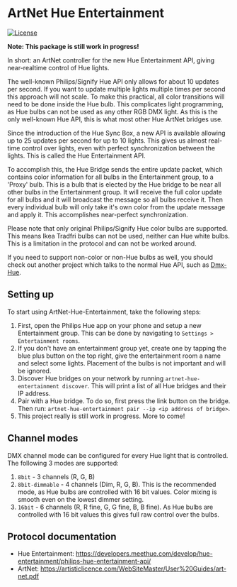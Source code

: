 # ArtNet Hue Entertainment

[![License](https://img.shields.io/badge/license-MIT-blue.svg)](LICENSE.txt)

__Note: This package is still work in progress!__

In short: an ArtNet controller for the new Hue Entertainment API,
giving near-realtime control of Hue lights.

The well-known Philips/Signify Hue API only allows for about 10 updates per second.
If you want to update multiple lights multiple times per second this approach will not scale.
To make this practical, all color transitions will need to be done inside the Hue bulb.
This complicates light programming, as Hue bulbs can not be used as any other RGB DMX light.
As this is the only well-known Hue API, this is what most other Hue ArtNet bridges use.

Since the introduction of the Hue Sync Box, a new API is available allowing up to
25 updates per second for up to 10 lights. This gives us almost real-time control over
lights, even with perfect synchronization between the lights.
This is called the Hue Entertainment API.

To accomplish this, the Hue Bridge sends the entire update packet, which contains
color information for all bulbs in the Entertainment group, to a 'Proxy' bulb.
This is a bulb that is elected by the Hue bridge to be near all other bulbs in the
Entertainment group. It will receive the full color update for all bulbs and it will
broadcast the message so all bulbs receive it. Then every individual bulb will only
take it's own color from the update message and apply it.
This accomplishes near-perfect synchronization.

Please note that only original Philips/Signify Hue color bulbs are supported.
This means Ikea Tradfri bulbs can not be used, neither can Hue white bulbs.
This is a limitation in the protocol and can not be worked around.

If you need to support non-color or non-Hue bulbs as well, you should check out
another project which talks to the normal Hue API, such as [Dmx-Hue](https://github.com/sinedied/dmx-hue).

## Setting up
To start using ArtNet-Hue-Entertainment, take the following steps:
1. First, open the Philips Hue app on your phone
   and setup a new Entertainment group.
   This can be done by navigating to `Settings > Entertainment rooms`.
2. If you don't have an entertainment group yet, create one by tapping
   the blue plus button on the top right, give the entertainment room a name
   and select some lights.
   Placement of the bulbs is not important and will be ignored.
3. Discover Hue bridges on your network by running `artnet-hue-entertainment discover`.
   This will print a list of all Hue bridges and their IP address.
4. Pair with a Hue bridge. To do so, first press the link button on the bridge.
   Then run: `artnet-hue-entertainment pair --ip <ip address of bridge>`.
5. This project really is still work in progress. More to come!

## Channel modes
DMX channel mode can be configured for every Hue light that is controlled.
The following 3 modes are supported:
1. `8bit` - 3 channels (R, G, B)
2. `8bit-dimmable` - 4 channels (Dim, R, G, B). This is the recommended mode,
   as Hue bulbs are controlled with 16 bit values. Color mixing is smooth even
   on the lowest dimmer setting.
3. `16bit` - 6 channels (R, R fine, G, G fine, B, B fine). As Hue bulbs are
   controlled with 16 bit values this gives full raw control over the bulbs.

## Protocol documentation
* Hue Entertainment: https://developers.meethue.com/develop/hue-entertainment/philips-hue-entertainment-api/
* ArtNet: https://artisticlicence.com/WebSiteMaster/User%20Guides/art-net.pdf

